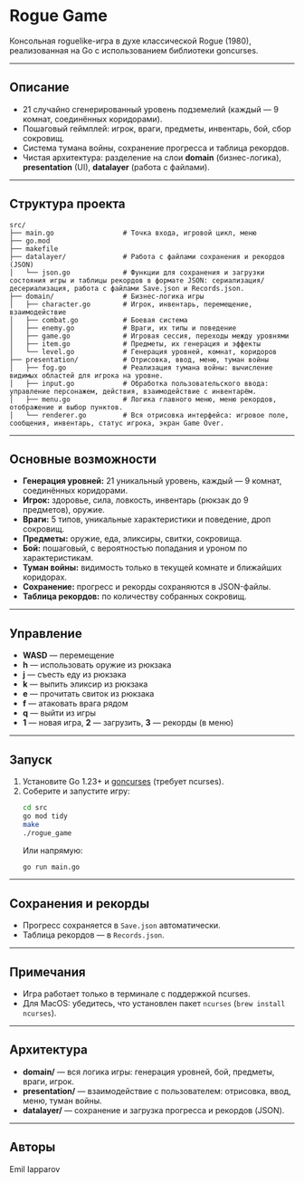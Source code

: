 # Rogue Game 
Консольная roguelike-игра в духе классической Rogue (1980), реализованная на Go с использованием библиотеки goncurses.

---

## Описание

- 21 случайно сгенерированный уровень подземелий (каждый — 9 комнат, соединённых коридорами).
- Пошаговый геймплей: игрок, враги, предметы, инвентарь, бой, сбор сокровищ.
- Система тумана войны, сохранение прогресса и таблица рекордов.
- Чистая архитектура: разделение на слои **domain** (бизнес-логика), **presentation** (UI), **datalayer** (работа с файлами).

---

## Структура проекта

```
src/
├── main.go                 # Точка входа, игровой цикл, меню
├── go.mod
├── makefile
├── datalayer/              # Работа с файлами сохранения и рекордов (JSON)
│   └── json.go             # Функции для сохранения и загрузки состояния игры и таблицы рекордов в формате JSON: сериализация/десериализация, работа с файлами Save.json и Records.json.
├── domain/                 # Бизнес-логика игры
│   ├── character.go        # Игрок, инвентарь, перемещение, взаимодействие
│   ├── combat.go           # Боевая система
│   ├── enemy.go            # Враги, их типы и поведение
│   ├── game.go             # Игровая сессия, переходы между уровнями
│   ├── item.go             # Предметы, их генерация и эффекты
│   └── level.go            # Генерация уровней, комнат, коридоров
├── presentation/           # Отрисовка, ввод, меню, туман войны
│   ├── fog.go              # Реализация тумана войны: вычисление видимых областей для игрока на уровне.
│   ├── input.go            # Обработка пользовательского ввода: управление персонажем, действия, взаимодействие с инвентарём.
│   ├── menu.go             # Логика главного меню, меню рекордов, отображение и выбор пунктов.
│   └── renderer.go         # Вся отрисовка интерфейса: игровое поле, сообщения, инвентарь, статус игрока, экран Game Over.
```

---

## Основные возможности

- **Генерация уровней:** 21 уникальный уровень, каждый — 9 комнат, соединённых коридорами.
- **Игрок:** здоровье, сила, ловкость, инвентарь (рюкзак до 9 предметов), оружие.
- **Враги:** 5 типов, уникальные характеристики и поведение, дроп сокровищ.
- **Предметы:** оружие, еда, эликсиры, свитки, сокровища.
- **Бой:** пошаговый, с вероятностью попадания и уроном по характеристикам.
- **Туман войны:** видимость только в текущей комнате и ближайших коридорах.
- **Сохранение:** прогресс и рекорды сохраняются в JSON-файлы.
- **Таблица рекордов:** по количеству собранных сокровищ.

---

## Управление

- **WASD** — перемещение
- **h** — использовать оружие из рюкзака
- **j** — съесть еду из рюкзака
- **k** — выпить эликсир из рюкзака
- **e** — прочитать свиток из рюкзака
- **f** — атаковать врага рядом
- **q** — выйти из игры
- **1** — новая игра, **2** — загрузить, **3** — рекорды (в меню)

---

## Запуск

1. Установите Go 1.23+ и [goncurses](https://github.com/rthornton128/goncurses) (требует ncurses).
2. Соберите и запустите игру:
   ```sh
   cd src
   go mod tidy
   make
   ./rogue_game
   ```
   Или напрямую:
   ```sh
   go run main.go
   ```

---

## Сохранения и рекорды

- Прогресс сохраняется в `Save.json` автоматически.
- Таблица рекордов — в `Records.json`.

---

## Примечания

- Игра работает только в терминале с поддержкой ncurses.
- Для MacOS: убедитесь, что установлен пакет `ncurses` (`brew install ncurses`).

---

## Архитектура

- **domain/** — вся логика игры: генерация уровней, бой, предметы, враги, игрок.
- **presentation/** — взаимодействие с пользователем: отрисовка, ввод, меню, туман войны.
- **datalayer/** — сохранение и загрузка прогресса и рекордов (JSON).

---

## Авторы

Emil Iapparov
